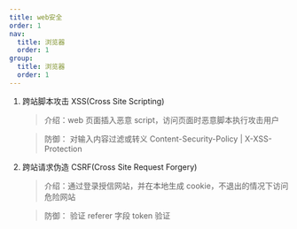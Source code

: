 ```yaml
---
title: web安全
order: 1
nav:
  title: 浏览器
  order: 1
group:
  title: 浏览器
  order: 1
---
```


1. 跨站脚本攻击 XSS(Cross Site Scripting)

   > 介绍：web 页面插入恶意 script，访问页面时恶意脚本执行攻击用户

   > 防御： 
      > 对输入内容过滤或转义
      > Content-Security-Policy | X-XSS-Protection

2. 跨站请求伪造 CSRF(Cross Site Request Forgery)

   > 介绍：通过登录授信网站，并在本地生成 cookie，不退出的情况下访问危险网站

   > 防御：
     > 验证 referer 字段
     > token 验证
